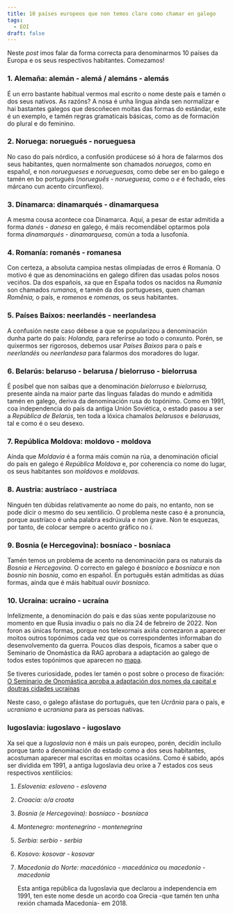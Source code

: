 ```yaml
---
title: 10 países europeos que non temos claro como chamar en galego
tags:
  - EOI
draft: false
---
```

Neste *post* imos falar da forma correcta para denominarmos 10 países da Europa e os seus respectivos habitantes. Comezamos!

### 1. Alemaña: alemán - alemá / alemáns - alemás

É un erro bastante habitual vermos mal escrito o nome deste país e tamén o dos seus nativos. As razóns? A nosa é unha lingua aínda sen normalizar e hai bastantes galegos que descoñecen moitas das formas do estándar, este é un exemplo, e tamén regras gramaticais básicas, como as de formación do plural e do feminino.

### 2. Noruega: noruegués - norueguesa

No caso do país nórdico, a confusión prodúcese só á hora de falarmos dos seus habitantes, quen normalmente son chamados *noruegos,* como en español, e non *noruegueses* e *norueguesas,* como debe ser en bo galego e tamén en bo portugués (*norueguês - norueguesa,* como o *e* é fechado, eles márcano cun acento circunflexo).

### 3. Dinamarca: dinamarqués - dinamarquesa

A mesma cousa acontece coa Dinamarca. Aquí, a pesar de estar admitida a forma *danés - danesa* en galego, é máis recomendábel optarmos pola forma *dinamarqués - dinamarquesa,* común a toda a lusofonía.

### 4. Romanía: romanés - romanesa

Con certeza, a absoluta campioa nestas olimpíadas de erros é Romanía. O motivo é que as denominacións en galego difiren das usadas polos nosos veciños. Da dos españois, xa que en España todos os nacidos na *Rumanía* son chamados *rumanos,* e tamén da dos portugueses, quen chaman *Romênia,* o país, e *romenos* e *romenas,* os seus habitantes.

### 5. Países Baixos: neerlandés - neerlandesa

A confusión neste caso débese a que se popularizou a denominación dunha parte do país: *Holanda,* para referirse ao todo o conxunto. Porén, se quixermos ser rigorosos, debemos usar *Países Baixos* para o país e *neerlandés* ou *neerlandesa* para falarmos dos moradores do lugar.

### 6. Belarús: belaruso - belarusa / bielorruso - bielorrusa

É posíbel que non saibas que a denominación *bielorruso* e *bielorrusa,* presente aínda na maior parte das linguas faladas do mundo e admitida tamén en galego, deriva da denominación rusa do topónimo. Como en 1991, coa independencia do país da antiga Unión Soviética, o estado pasou a ser a *República de Belarús,* ten toda a lóxica chamalos *belarusos* e *belarusas,* tal e como é o seu desexo.

### 7. República Moldova: moldovo - moldova

Aínda que *Moldavia* é a forma máis común na rúa, a denominación oficial do país en galego é *República Moldova* e, por coherencia co nome do lugar, os seus habitantes son *moldovos* e *moldovas.*

### 8. Austria: austríaco - austríaca

Ninguén ten dúbidas relativamente ao nome do país, no entanto, non se pode dicir o mesmo do seu xentilicio. O problema neste caso é a pronuncia, porque austríaco é unha palabra esdrúxula e non grave. Non te esquezas, por tanto, de colocar sempre o acento gráfico no *i.*

### 9. Bosnia (e Hercegovina): bosníaco - bosníaca

Tamén temos un problema de acento na denominación para os naturais da *Bosnia e Hercegovina.* O correcto en galego é *bosníaco* e *bosníaca* e non *bosnio* nin *bosnia*, como en español. En português están admitidas as dúas formas, aínda que é máis habitual ouvir *bosníaco.*

### 10. Ucraína: ucraíno - ucraína

Infelizmente, a denominación do país e das súas xente popularizouse no momento en que Rusia invadiu o país no día 24 de febreiro de 2022. Non foron as únicas formas, porque nos telexornais axiña comezaron a aparecer moitos outros topónimos cada vez que os correspondentes informaban do desenvolvemento da guerra. Poucos días despois, ficamos a saber que o Seminario de Onomástica da RAG aprobara a adaptación ao galego de todos estes topónimos que aparecen no [mapa](https://academia.gal/documents/35271/437915/2022.03.08_01_01.jpg/61e8b461-4dd3-a7dc-9258-e881b462e542).

Se tiveres curiosidade, podes ler tamén o post sobre o proceso de fixación: [O Seminario de Onomástica aproba a adaptación dos nomes da capital e doutras cidades ucraínas](https://academia.gal/-/o-seminario-de-onom-c3-a1stica-aproba-a-adaptaci-c3-b3n-dos-nomes-da-capital-e-doutras-cidades-ucra-c3-adnas)

Neste caso, o galego afástase do portugués, que ten *Ucrânia* para o país, e *ucraniano* e *ucraniana* para as persoas nativas.

### Iugoslavia: iugoslavo - iugoslavo

Xa sei que a *Iugoslavia* non é máis un país europeo, porén, decidín incluílo porque tanto a denominación do estado como a dos seus habitantes, acostuman aparecer mal escritas en moitas ocasións. Como é sabido, após ser dividida em 1991, a antiga Iugoslavia deu orixe a 7 estados cos seus respectivos xentilicios:

1. *Eslovenia: esloveno - eslovena*
2. *Croacia: o/a croata*
3. *Bosnia (e Hercegovina): bosníaco - bosníaca*
4. *Montenegro: montenegrino - montenegrina*
5. *Serbia: serbio - serbia*
6. *Kosovo: kosovar - kosovar*
7. *Macedonia do Norte: macedónico - macedónica* ou *macedonio - macedonia*

   Esta antiga república da Iugoslavia que declarou a independencia em 1991, ten este nome desde un acordo coa Grecia -que tamén ten unha rexión chamada Macedonia- em 2018.